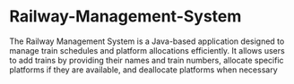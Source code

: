 # Railway-Management-System
The Railway Management System is a Java-based application designed to manage train schedules and platform allocations efficiently. It allows users to add trains by providing their names and train numbers, allocate specific platforms if they are available, and deallocate platforms when necessary
